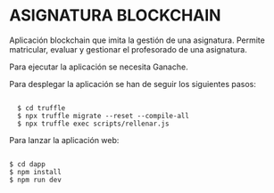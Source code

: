 # ASIGNATURA BLOCKCHAIN
Aplicación blockchain que imita la gestión de una asignatura. Permite matricular, evaluar y gestionar el profesorado de una asignatura. 

Para ejecutar la aplicación se necesita Ganache.

Para desplegar la aplicación se han de seguir los siguientes pasos:
```

  $ cd truffle
  $ npx truffle migrate --reset --compile-all
  $ npx truffle exec scripts/rellenar.js

```


Para lanzar la aplicación web:
  ```

  $ cd dapp
  $ npm install
  $ npm run dev

```
